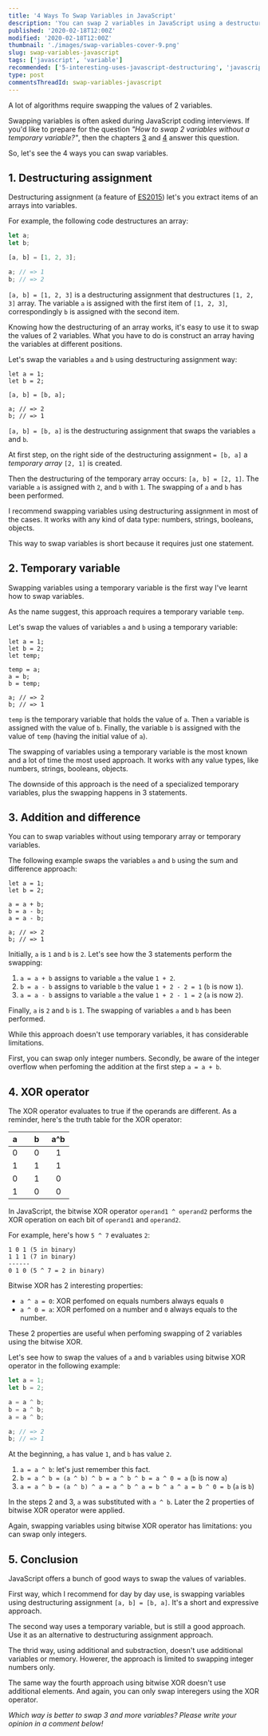 ```yaml
---
title: '4 Ways To Swap Variables in JavaScript'
description: 'You can swap 2 variables in JavaScript using a destructuring assingment, a temporary variable, addition & difference or XOR operator.'
published: '2020-02-18T12:00Z'
modified: '2020-02-18T12:00Z'
thumbnail: './images/swap-variables-cover-9.png'
slug: swap-variables-javascript
tags: ['javascript', 'variable']
recommended: ['5-interesting-uses-javascript-destructuring', 'javascript-hoisting-in-details']
type: post
commentsThreadId: swap-variables-javascript
---
```


A lot of algorithms require swapping the values of 2 variables.  

Swapping variables is often asked during JavaScript coding interviews. If you'd like to prepare for the question *"How to swap 2 variables without a temporary variable?"*, then the chapters [3](#3-addition-and-difference) and [4](#4-xor-operator) answer this question.  

So, let's see the 4 ways you can swap variables.  

## 1. Destructuring assignment

Destructuring assignment (a feature of [ES2015](https://en.wikipedia.org/wiki/ECMAScript#6th_Edition_-_ECMAScript_2015)) let's you extract items of an arrays into variables.  

For example, the following code destructures an array:

```javascript
let a;
let b;

[a, b] = [1, 2, 3];

a; // => 1
b; // => 2
```

`[a, b] = [1, 2, 3]` is a destructuring assignment that destructures `[1, 2, 3]` array. The variable `a` is assigned with the first item of `[1, 2, 3]`, correspondingly `b` is assigned with the second item.  

Knowing how the destructuring of an array works, it's easy to use it to swap the values of 2 variables. What you have to do is construct an array having the variables at different positions.

Let's swap the variables `a` and `b` using destructuring assignment way:

```javascript{4}
let a = 1;
let b = 2;

[a, b] = [b, a];

a; // => 2
b; // => 1
```

`[a, b] = [b, a]` is the destructuring assignment that swaps the variables `a` and `b`.  

At first step, on the right side of the destructuring assignment `= [b, a]` a *temporary array* `[2, 1]` is created.  

Then the destructuring of the temporary array occurs: `[a, b] = [2, 1]`. The variable `a` is assigned with `2`, and `b` with `1`. The swapping of `a` and `b` has been performed.  

I recommend swapping variables using destructuring assignment in most of the cases. It works with any kind of data type: numbers, strings, booleans, objects. 

This way to swap variables is short because it requires just one statement.  

## 2. Temporary variable

Swapping variables using a temporary variable is the first way I've learnt how to swap variables.  

As the name suggest, this approach requires a temporary variable `temp`. 

Let's swap the values of variables `a` and `b` using a temporary variable:

```javascript{5-7}
let a = 1;
let b = 2;
let temp;

temp = a;
a = b;
b = temp;

a; // => 2
b; // => 1
```

`temp` is the temporary variable that holds the value of `a`. Then `a` variable is assigned with the value of `b`. Finally, the variable `b` is assigned with the value of `temp` (having the initial value of `a`).  

The swapping of variables using a temporary variable is the most known and a lot of time the most used approach. It works with any value types, like numbers, strings, booleans, objects.  

The downside of this approach is the need of a specialized temporary variables, plus the swapping happens in 3 statements.  

## 3. Addition and difference

You can to swap variables without using temporary array or temporary variables.  

The following example swaps the variables `a` and `b` using the sum and difference approach:

```javascript{4-6}
let a = 1;
let b = 2;

a = a + b;
b = a - b;
a = a - b;

a; // => 2
b; // => 1
```

Initially, `a` is `1` and `b` is `2`. Let's see how the 3 statements perform the swapping:

1. `a = a + b` assigns to variable `a` the value `1 + 2`.  
2. `b = a - b` assigns to variable `b` the value `1 + 2 - 2 = 1` (`b` is now `1`).  
3. `a = a - b` assigns to variable `a` the value `1 + 2 - 1 = 2` (`a` is now `2`).

Finally, `a` is `2` and `b` is `1`. The swapping of variables `a` and `b` has been performed.  

While this approach doesn't use temporary variables, it has considerable limitations. 

First, you can swap only integer numbers. Secondly, be aware of the integer overflow when perfoming the addition at the first step `a = a + b`.  

## 4. XOR operator

The XOR operator evaluates to true if the operands are different. As a reminder, here's the truth table for the XOR operator:

a&nbsp;&nbsp;|&nbsp;&nbsp;b&nbsp;&nbsp;| a^b       |
-------------| ----------------------- | ----------- |
0&nbsp;&nbsp;|&nbsp;&nbsp;0&nbsp;&nbsp;|&nbsp;&nbsp;1|
1&nbsp;&nbsp;|&nbsp;&nbsp;1&nbsp;&nbsp;|&nbsp;&nbsp;1|
0&nbsp;&nbsp;|&nbsp;&nbsp;1&nbsp;&nbsp;|&nbsp;&nbsp;0|
1&nbsp;&nbsp;|&nbsp;&nbsp;0&nbsp;&nbsp;|&nbsp;&nbsp;0|

In JavaScript, the bitwise XOR operator `operand1 ^ operand2` performs  the XOR operation on each bit of `operand1` and `operand2`.  

For example, here's how `5 ^ 7` evaluates `2`:

```
1 0 1 (5 in binary)
1 1 1 (7 in binary)
------
0 1 0 (5 ^ 7 = 2 in binary)
```

Bitwise XOR has 2 interesting properties: 

* `a ^ a = 0`: XOR perfomed on equals numbers always equals `0`
* `a ^ 0 = a`: XOR perfomed on a number and `0` always equals to the number.

These 2 properties are useful when perfoming swapping of 2 variables using the bitwise XOR.  

Let's see how to swap the values of `a` and `b` variables using bitwise XOR operator in the following example:

```javascript
let a = 1;
let b = 2;

a = a ^ b;
b = a ^ b;
a = a ^ b;

a; // => 2
b; // => 1
```

At the beginning, `a` has value `1`, and `b` has value `2`.

1. `a = a ^ b`: let's just remember this fact.
2. `b = a ^ b = (a ^ b) ^ b = a ^ b ^ b = a ^ 0 = a` (`b` is now `a`)
3. `a = a ^ b = (a ^ b) ^ a = a ^ b ^ a = b ^ a ^ a = b ^ 0 = b` (`a` is `b`)

In the steps 2 and 3, `a` was substituted with `a ^ b`. Later the 2 properties of bitwise XOR operator were applied.  

Again, swapping variables using bitwise XOR operator has limitations: you can swap only integers.  

## 5. Conclusion

JavaScript offers a bunch of good ways to swap the values of variables.  

First way, which I recommend for day by day use, is swapping variables using destructuring assignment `[a, b] = [b, a]`. It's a short and expressive approach.  

The second way uses a temporary variable, but is still a good approach. Use it as an alternative to destructuring assignment approach.  

The thrid way, using additional and substraction, doesn't use additional variables or memory. Howerer, the approach is limited to swapping integer numbers only.  

The same way the fourth approach using bitwise XOR doesn't use additional elements. And again, you can only swap interegers using the XOR operator.  

*Which way is better to swap 3 and more variables? Please write your opinion in a comment below!*